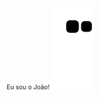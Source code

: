 Eu sou o João! 
![Snake animation](https://github.com/rafaballerini/rafaballerini/blob/output/github-contribution-grid-snake.svg)
